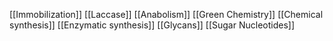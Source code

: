 [[Immobilization]]
[[Laccase]]
[[Anabolism]]
[[Green Chemistry]]
[[Chemical synthesis]]
[[Enzymatic synthesis]]
[[Glycans]]
[[Sugar Nucleotides]]
